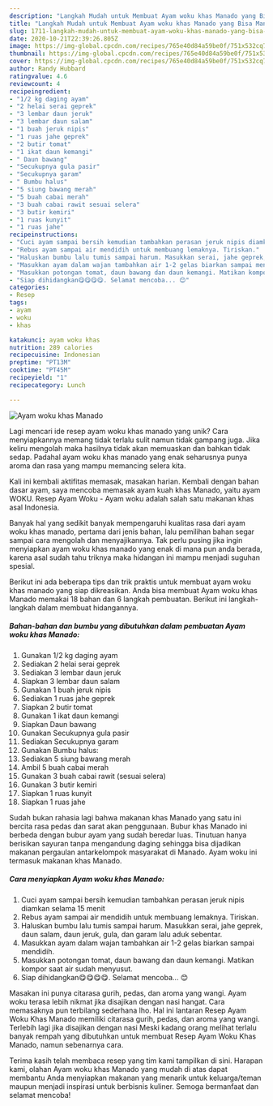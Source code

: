 ```yaml
---
description: "Langkah Mudah untuk Membuat Ayam woku khas Manado yang Bisa Manjain Lidah"
title: "Langkah Mudah untuk Membuat Ayam woku khas Manado yang Bisa Manjain Lidah"
slug: 1711-langkah-mudah-untuk-membuat-ayam-woku-khas-manado-yang-bisa-manjain-lidah
date: 2020-10-21T22:39:26.805Z
image: https://img-global.cpcdn.com/recipes/765e40d84a59be0f/751x532cq70/ayam-woku-khas-manado-foto-resep-utama.jpg
thumbnail: https://img-global.cpcdn.com/recipes/765e40d84a59be0f/751x532cq70/ayam-woku-khas-manado-foto-resep-utama.jpg
cover: https://img-global.cpcdn.com/recipes/765e40d84a59be0f/751x532cq70/ayam-woku-khas-manado-foto-resep-utama.jpg
author: Randy Hubbard
ratingvalue: 4.6
reviewcount: 4
recipeingredient:
- "1/2 kg daging ayam"
- "2 helai serai geprek"
- "3 lembar daun jeruk"
- "3 lembar daun salam"
- "1 buah jeruk nipis"
- "1 ruas jahe geprek"
- "2 butir tomat"
- "1 ikat daun kemangi"
- " Daun bawang"
- "Secukupnya gula pasir"
- "Secukupnya garam"
- " Bumbu halus"
- "5 siung bawang merah"
- "5 buah cabai merah"
- "3 buah cabai rawit sesuai selera"
- "3 butir kemiri"
- "1 ruas kunyit"
- "1 ruas jahe"
recipeinstructions:
- "Cuci ayam sampai bersih kemudian tambahkan perasan jeruk nipis diamkan selama 15 menit"
- "Rebus ayam sampai air mendidih untuk membuang lemaknya. Tiriskan."
- "Haluskan bumbu lalu tumis sampai harum. Masukkan serai, jahe geprek, daun salam, daun jeruk, gula, dan garam lalu aduk sebentar."
- "Masukkan ayam dalam wajan tambahkan air 1-2 gelas biarkan sampai mendidih."
- "Masukkan potongan tomat, daun bawang dan daun kemangi. Matikan kompor saat air sudah menyusut."
- "Siap dihidangkan😋😋😋😋. Selamat mencoba... 😊"
categories:
- Resep
tags:
- ayam
- woku
- khas

katakunci: ayam woku khas 
nutrition: 289 calories
recipecuisine: Indonesian
preptime: "PT13M"
cooktime: "PT45M"
recipeyield: "1"
recipecategory: Lunch

---
```



![Ayam woku khas Manado](https://img-global.cpcdn.com/recipes/765e40d84a59be0f/751x532cq70/ayam-woku-khas-manado-foto-resep-utama.jpg)

Lagi mencari ide resep ayam woku khas manado yang unik? Cara menyiapkannya memang tidak terlalu sulit namun tidak gampang juga. Jika keliru mengolah maka hasilnya tidak akan memuaskan dan bahkan tidak sedap. Padahal ayam woku khas manado yang enak seharusnya punya aroma dan rasa yang mampu memancing selera kita.

Kali ini kembali aktifitas memasak, masakan harian. Kembali dengan bahan dasar ayam, saya mencoba memasak ayam kuah khas Manado, yaitu ayam WOKU. Resep Ayam Woku - Ayam woku adalah salah satu makanan khas asal Indonesia.

Banyak hal yang sedikit banyak mempengaruhi kualitas rasa dari ayam woku khas manado, pertama dari jenis bahan, lalu pemilihan bahan segar sampai cara mengolah dan menyajikannya. Tak perlu pusing jika ingin menyiapkan ayam woku khas manado yang enak di mana pun anda berada, karena asal sudah tahu triknya maka hidangan ini mampu menjadi suguhan spesial.


Berikut ini ada beberapa tips dan trik praktis untuk membuat ayam woku khas manado yang siap dikreasikan. Anda bisa membuat Ayam woku khas Manado memakai 18 bahan dan 6 langkah pembuatan. Berikut ini langkah-langkah dalam membuat hidangannya.

<!--inarticleads1-->

##### Bahan-bahan dan bumbu yang dibutuhkan dalam pembuatan Ayam woku khas Manado:

1. Gunakan 1/2 kg daging ayam
1. Sediakan 2 helai serai geprek
1. Sediakan 3 lembar daun jeruk
1. Siapkan 3 lembar daun salam
1. Gunakan 1 buah jeruk nipis
1. Sediakan 1 ruas jahe geprek
1. Siapkan 2 butir tomat
1. Gunakan 1 ikat daun kemangi
1. Siapkan  Daun bawang
1. Gunakan Secukupnya gula pasir
1. Sediakan Secukupnya garam
1. Gunakan  Bumbu halus:
1. Sediakan 5 siung bawang merah
1. Ambil 5 buah cabai merah
1. Gunakan 3 buah cabai rawit (sesuai selera)
1. Gunakan 3 butir kemiri
1. Siapkan 1 ruas kunyit
1. Siapkan 1 ruas jahe


Sudah bukan rahasia lagi bahwa makanan khas Manado yang satu ini bercita rasa pedas dan sarat akan penggunaan. Bubur khas Manado ini berbeda dengan bubur ayam yang sudah beredar luas. Tinutuan hanya berisikan sayuran tanpa mengandung daging sehingga bisa dijadikan makanan pergaulan antarkelompok masyarakat di Manado. Ayam woku ini termasuk makanan khas Manado. 

<!--inarticleads2-->

##### Cara menyiapkan Ayam woku khas Manado:

1. Cuci ayam sampai bersih kemudian tambahkan perasan jeruk nipis diamkan selama 15 menit
1. Rebus ayam sampai air mendidih untuk membuang lemaknya. Tiriskan.
1. Haluskan bumbu lalu tumis sampai harum. Masukkan serai, jahe geprek, daun salam, daun jeruk, gula, dan garam lalu aduk sebentar.
1. Masukkan ayam dalam wajan tambahkan air 1-2 gelas biarkan sampai mendidih.
1. Masukkan potongan tomat, daun bawang dan daun kemangi. Matikan kompor saat air sudah menyusut.
1. Siap dihidangkan😋😋😋😋. Selamat mencoba... 😊


Masakan ini punya citarasa gurih, pedas, dan aroma yang wangi. Ayam woku terasa lebih nikmat jika disajikan dengan nasi hangat. Cara memasaknya pun terbilang sederhana lho. Hal ini lantaran Resep Ayam Woku Khas Manado memiliki citarasa gurih, pedas, dan aroma yang wangi. Terlebih lagi jika disajikan dengan nasi Meski kadang orang melihat terlalu banyak rempah yang dibutuhkan untuk membuat Resep Ayam Woku Khas Manado, namun sebenarnya cara. 

Terima kasih telah membaca resep yang tim kami tampilkan di sini. Harapan kami, olahan Ayam woku khas Manado yang mudah di atas dapat membantu Anda menyiapkan makanan yang menarik untuk keluarga/teman maupun menjadi inspirasi untuk berbisnis kuliner. Semoga bermanfaat dan selamat mencoba!
